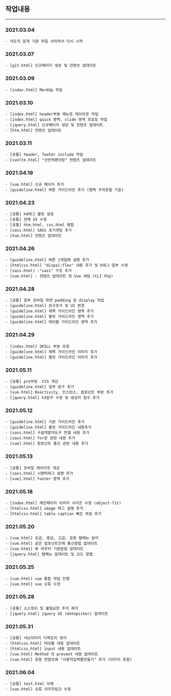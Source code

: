 ## 작업내용

---

### 2021.03.04

```
- 의도치 않게 기존 파일 사라져서 다시 시작
```

### 2021.03.07

```
- [git.html] 신규페이지 생성 및 컨텐츠 업데이트
```

### 2021.03.09

```
- [index.html] MarkUp 작업
```

### 2021.03.10

```
- [index.html] header부분 메뉴등 레이아웃 작업
- [index.html] quick 영역, slide 영역 프로토 작업
- [jquery.html] 신규페이지 생성 및 컨텐츠 업데이트
- [htm.html] 컨텐츠 업데이트
```

### 2021.03.11

```
- [공통] header, footer include 작업
- [svelte.html] "선언적랜더링" 컨텐츠 업데이트
```

### 2021.04.19

```
- [vue.html] 신규 페이지 추가
- [guideline.html] 버튼 가이드라인 추가 (평택 주차포탈 기준)
```

### 2021.04.23

```
- [공통] h4태그 블릿 생성
- [공통] 전체 UI 수정
- [공통] htm.html, css.html 병합
- [sass.html] SASS 초기셋팅 추가
- [Vue.html] 컨텐츠 업데이트
```

### 2021.04.26

```
- [guideline.html] 버튼 1개일때 설명 추가
- [htmlcss.html] "dispal:flex" 내용 추가 및 h태그 일부 수정
- [sass.html] :"sass" 구조 추가
- [vue.html] : 컨텐츠 업데이트 및 Vue 세팅 (CLI 아님)

```

### 2021.04.28

```
- [공통] 일부 모바일 화면 padding 및 display 작업
- [guideline.html] 문구추가 및 UI 변경
- [guideline.html] 제목 가이드라인 영역 추가
- [guideline.html] 블릿 가이드라인 영역 추가
- [guideline.html] 테이블 가이드라인 영역 추가

```

### 2021.04.29

```
- [index.html] SKILL 부분 조정
- [guideline.html] 제목 가이드라인 이미지 추가
- [guideline.html] 블릿 가이드라인 이미지 추가

```

### 2021.05.11

```
- [공통] pre부분  CSS 개선
- [guideline.html] 일부 문구 추가
- [vue.html] Reactivity, 인스턴스, 컴포넌트 부분 추가
- [jquery.html] h3문구 수정 및 생성자 함수 추가

```

### 2021.05.12

```
- [guideline.html] 기본 가이드라인 추가
- [guideline.html] 블릿 가이드라인 내용추가
- [sass.html] 구글개발자도구 연결 내용 추가
- [sass.html] for문 관련 내용 추가
- [vue].html] 컴포넌트 통신 관련 내용 추가

```

### 2021.05.13

```
- [공통] 모바일 레이아웃 개선
- [sass.html] 시멘틱태그 설명 추가
- [vue].html] footer 영역 추가
```

### 2021.05.18

```
- [index.html] 메인페이지 이미지 사이즈 수정 (object-fit)
- [htmlcss.html] image 태그 설명 추가
- [htmlcss.html] table caption 빠진 부분 추가

```

### 2021.05.20

```
- [vue.html] 초급, 중급, 고급, 응용 탭메뉴 분리
- [vue.html] 같은 컴포넌트간에 통신방법 업데이트
- [vue.html] 뷰 라우터 기본문법 업데이트
- [jquery.html] 탭메뉴 업데이트 및 코드 정렬

```

### 2021.05.25

```
- [vue.html] vue 통합 작업 진행
- [vue.html] vue 오류 수정

```

### 2021.05.28

```
- [공통] 소스정리 및 불필요한 주석 제거
- [jquery.html] jquery UI (datepicker) 업데이트

```

### 2021.05.31

```
- [공통] 서브이미지 디렉토리 정리
- [htmlcss.html] 테이블 내용 업데이트
- [htmlcss.html] input 내용 업데이트
- [vue.html] Method 의 prevent 내용 업데이트
- [vue.html] 응용 컨텐츠에 "사용자입력폼만들기" 추가 (이미지 포함)
```

### 2021.06.04

```
- [공통] test.html 삭제
- [vue.html] 오류 이미지링크 수정
```
